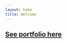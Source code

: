 ```yaml
---
layout: home
title: Welcome
---
```


## <a href="https://ebolotin.com/projects/" target="_self">See portfolio here</a>
